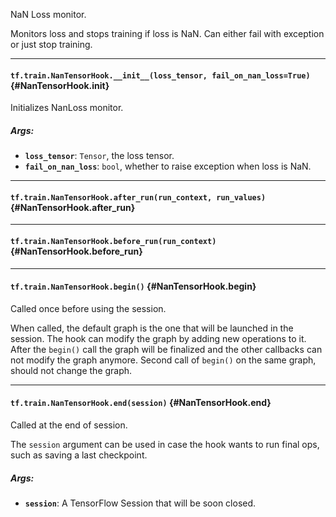 NaN Loss monitor.

Monitors loss and stops training if loss is NaN.
Can either fail with exception or just stop training.
- - -

#### `tf.train.NanTensorHook.__init__(loss_tensor, fail_on_nan_loss=True)` {#NanTensorHook.__init__}

Initializes NanLoss monitor.

##### Args:


*  <b>`loss_tensor`</b>: `Tensor`, the loss tensor.
*  <b>`fail_on_nan_loss`</b>: `bool`, whether to raise exception when loss is NaN.


- - -

#### `tf.train.NanTensorHook.after_run(run_context, run_values)` {#NanTensorHook.after_run}




- - -

#### `tf.train.NanTensorHook.before_run(run_context)` {#NanTensorHook.before_run}




- - -

#### `tf.train.NanTensorHook.begin()` {#NanTensorHook.begin}

Called once before using the session.

When called, the default graph is the one that will be launched in the
session.  The hook can modify the graph by adding new operations to it.
After the `begin()` call the graph will be finalized and the other callbacks
can not modify the graph anymore. Second call of `begin()` on the same
graph, should not change the graph.


- - -

#### `tf.train.NanTensorHook.end(session)` {#NanTensorHook.end}

Called at the end of session.

The `session` argument can be used in case the hook wants to run final ops,
such as saving a last checkpoint.

##### Args:


*  <b>`session`</b>: A TensorFlow Session that will be soon closed.


